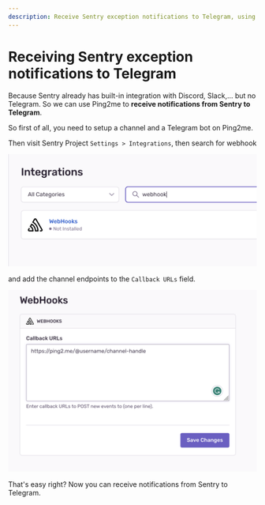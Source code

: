 ```yaml
---
description: Receive Sentry exception notifications to Telegram, using ping2me integration via webhook made easy.
---
```


# Receiving Sentry exception notifications to Telegram

Because Sentry already has built-in integration with Discord, Slack,... but no Telegram. So we can use Ping2me to **receive notifications from Sentry to Telegram**.

So first of all, you need to setup a channel and a Telegram bot on Ping2me.

Then visit Sentry Project `Settings > Integrations`, then search for webhook

![](2023-12-22-00-43-07.png)

and add the channel endpoints to the `Callback URLs` field.

![](2023-12-22-00-44-59.png)

That's easy right? Now you can receive notifications from Sentry to Telegram.
